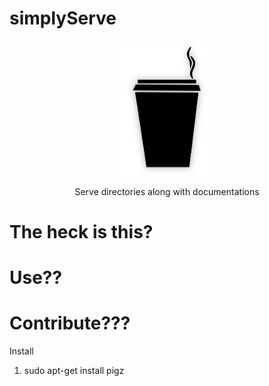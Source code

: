 # simplyServe

<p align=center>

<img src="https://raw.githubusercontent.com/Naresh1318/simplyServe/master/static/img/icon.png?token=ADHNPQPRG4VR55RPZ7REC3K5GI5YE" alt="simplyServe" width=30%/>

<p align="center"> Serve directories along with documentations </p>

</p>

# The heck is this?


# Use??


# Contribute???


Install
1. sudo apt-get install pigz